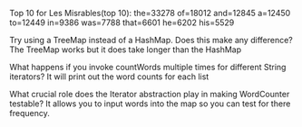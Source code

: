 Top 10 for Les Misrables(top 10):
the=33278
of=18012
and=12845
a=12450
to=12449
in=9386
was=7788
that=6601
he=6202
his=5529

Try using a TreeMap instead of a HashMap. Does this make any difference?
The TreeMap works but it does take longer than the HashMap

What happens if you invoke countWords multiple times for different String iterators?
It will print out the word counts for each list

What crucial role does the Iterator abstraction play in making WordCounter testable?
It allows you to input words into the map so you can test for there frequency. 



